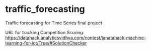 # traffic_forecasting
Traffic forecasting for Time Series final project

URL for tracking Competition Scoring: https://datahack.analyticsvidhya.com/contest/janatahack-machine-learning-for-iot/True/#SolutionChecker
